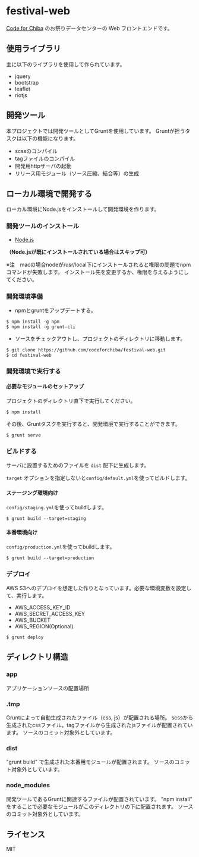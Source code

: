 # festival-web

[Code for Chiba](http://www.code4chiba.org) のお祭りデータセンターの Web フロントエンドです。

## 使用ライブラリ

主に以下のライブラリを使用して作られています。

- jquery
- bootstrap
- leaflet
- riotjs

## 開発ツール

本プロジェクトでは開発ツールとしてGruntを使用しています。
Gruntが担うタスクは以下の機能になります。

- scssのコンパイル
- tagファイルのコンパイル
- 開発用httpサーバの起動
- リリース用モジュール（ソース圧縮、結合等）の生成

## ローカル環境で開発する

ローカル環境にNode.jsをインストールして開発環境を作ります。

### 開発ツールのインストール

* [Node.js](https://nodejs.org/en/)

**（Node.jsが既にインストールされている場合はスキップ可）**

※注　macの場合nodeが/usr/local下にインストールされると権限の問題でnpmコマンドが失敗します。
インストール先を変更するか、権限を与えるようにしてください。

### 開発環境準備

- npmとgruntをアップデートする。

```
$ npm install -g npm
$ npm install -g grunt-cli
```

- ソースをチェックアウトし、プロジェクトのディレクトリに移動します。

```
$ git clone https://github.com/codeforchiba/festival-web.git
$ cd festival-web
```

### 開発環境で実行する
#### 必要なモジュールのセットアップ

プロジェクトのディレクトリ直下で実行してください。
```
$ npm install
```

その後、Gruntタスクを実行すると、開発環境で実行することができます。

```
$ grunt serve
```

### ビルドする

サーバに設置するためのファイルを `dist` 配下に生成します。

`target` オプションを指定しないと`config/default.yml`を使ってビルドします。

#### ステージング環境向け

`config/staging.yml`を使ってbuildします。

```
$ grunt build --target=staging
```

#### 本番環境向け

`config/production.yml`を使ってbuildします。

```
$ grunt build --target=production
```

### デプロイ

AWS S3へのデプロイを想定した作りとなっています。必要な環境変数を設定して、実行します。

* AWS_ACCESS_KEY_ID
* AWS_SECRET_ACCESS_KEY
* AWS_BUCKET
* AWS_REGION(Optional)

```
$ grunt deploy
```

## ディレクトリ構造

### app

アプリケーションソースの配置場所

### .tmp

Gruntによって自動生成されたファイル（css, js）が配置される場所。
scssから生成されたcssファイル。tagファイルから生成されたjsファイルが配置されています。
ソースのコミット対象外としています。

### dist

"grunt build" で生成された本番用モジュールが配置されます。
ソースのコミット対象外としています。

### node_modules

開発ツールであるGruntに関連するファイルが配置されています。
"npm install" をすることで必要なモジュールがこのディレクトリの下に配置されます。
ソースのコミット対象外としています。

## ライセンス

MIT
